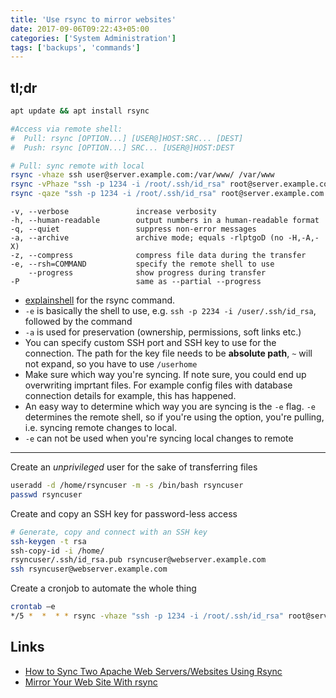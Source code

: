 ```yaml
---
title: 'Use rsync to mirror websites'
date: 2017-09-06T09:22:43+05:00
categories: ['System Administration']
tags: ['backups', 'commands']
---
```


## tl;dr

```bash
apt update && apt install rsync

#Access via remote shell:
#  Pull: rsync [OPTION...] [USER@]HOST:SRC... [DEST]
#  Push: rsync [OPTION...] SRC... [USER@]HOST:DEST

# Pull: sync remote with local
rsync -vhaze ssh user@server.example.com:/var/www/ /var/www
rsync -vPhaze "ssh -p 1234 -i /root/.ssh/id_rsa" root@server.example.com:/var/www/cakebox.me/public_html/ /var/www/cakebox.me/public_html
rsync -qaze "ssh -p 1234 -i /root/.ssh/id_rsa" root@server.example.com:/etc/letsencrypt/archive :/etc/letsencrypt/live :/etc/letsencrypt/renewal /etc/letsencrypt/
```

```
-v, --verbose               increase verbosity
-h, --human-readable        output numbers in a human-readable format
-q, --quiet                 suppress non-error messages
-a, --archive               archive mode; equals -rlptgoD (no -H,-A,-X)
-z, --compress              compress file data during the transfer
-e, --rsh=COMMAND           specify the remote shell to use
    --progress              show progress during transfer
-P                          same as --partial --progress
```

- [explainshell][explainshell] for the rsync command.
- `-e` is basically the shell to use, e.g. `ssh -p 2234 -i /user/.ssh/id_rsa`, followed by the command
- `-a` is used for preservation (ownership, permissions, soft links etc.)
- You can specify custom SSH port and SSH key to use for the connection. The path for the key file needs to be **absolute path**, `~` will not expand, so you have to use `/userhome`
- Make sure which way you're syncing. If note sure, you could end up overwriting imprtant files. For example config files with database connection details for example, this has happened.
- An easy way to determine which way you are syncing is the `-e` flag. `-e` determines the remote shell, so if you're using the option, you're pulling, i.e. syncing remote changes to local.
- `-e` can not be used when you're syncing local changes to remote

---

Create an _unprivileged_ user for the sake of transferring files

```bash
useradd -d /home/rsyncuser -m -s /bin/bash rsyncuser
passwd rsyncuser
```

Create and copy an SSH key for password-less access

```bash
# Generate, copy and connect with an SSH key
ssh-keygen -t rsa
ssh-copy-id -i /home/
rsyncuser/.ssh/id_rsa.pub rsyncuser@webserver.example.com
ssh rsyncuser@webserver.example.com
```

Create a cronjob to automate the whole thing

```bash
crontab –e
*/5 *  *  * * rsync -vhaze "ssh -p 1234 -i /root/.ssh/id_rsa" root@server.example.com:/var/www/cakebox.me/public_html/ /var/www/cakebox.me/public_html

```

## Links

- [How to Sync Two Apache Web Servers/Websites Using Rsync](https://www.tecmint.com/sync-two-apache-websites-using-rsync/)
- [Mirror Your Web Site With rsync ](https://www.howtoforge.com/mirroring_with_rsync)

[explainshell]: https://explainshell.com/explain?cmd=rsync+-avzhe+ssh+tecmint%40webserver.example.com%3A%2Fvar%2Fwww%2F+%2Fvar%2Fwww
